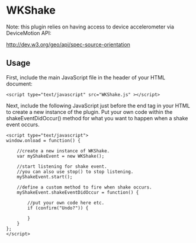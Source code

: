WKShake
=======================================

Note: this plugin relies on having access to device accelerometer via DeviceMotion API:

http://dev.w3.org/geo/api/spec-source-orientation

Usage
---------------------------------------

First, include the main JavaScript file in the header of your HTML document:

	<script type="text/javascript" src="WKShake.js" ></script>

Next, include the following JavaScript just before the end </body> tag in your HTML to create a new instance of the plugin. Put your own code within the shakeEventDidOccur() method for what you want to happen when a shake event occurs.

	<script type="text/javascript"> 
	window.onload = function() {

		//create a new instance of WKShake.
		var myShakeEvent = new WKShake();

		//start listening for shake event. 
		//you can also use stop() to stop listening.
		myShakeEvent.start();
	
		//define a custom method to fire when shake occurs.
		myShakeEvent.shakeEventDidOccur = function() {
	
			//put your own code here etc.
			if (confirm("Undo?")) {

			}
		}
	};
	</script>